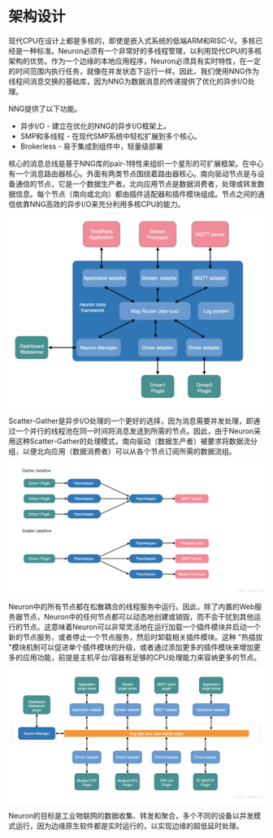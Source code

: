 # 架构设计

现代CPU在设计上都是多核的，即使是嵌入式系统的低端ARM和RISC-V。多核已经是一种标准。Neuron必须有一个非常好的多线程管理，以利用现代CPU的多核架构的优势。作为一个边缘的本地应用程序，Neuron必须具有实时特性，在一定的时间范围内执行任务，就像在并发状态下运行一样。因此，我们使用NNG作为线程间消息交换的基础库，因为NNG为数据消息的传递提供了优化的异步I/O处理。

NNG提供了以下功能。
* 异步I/O - 建立在优化的NNG的异步I/O框架上。
* SMP和多线程 - 在现代SMP系统中轻松扩展到多个核心。
* Brokerless - 易于集成到组件中，轻量级部署 

核心的消息总线是基于NNG库的pair-1特性来组织一个星形的可扩展框架。在中心有一个消息路由器核心。外面有两类节点围绕着路由器核心。南向驱动节点是与设备通信的节点，它是一个数据生产者。北向应用节点是数据消费者，处理或转发数据信息。每个节点（南向或北向）都由插件适配器和插件模块组成。节点之间的通信依靠NNG高效的异步I/O来充分利用多核CPU的能力。

![arch-overview](assets/arch-overview.png)

Scatter-Gather是异步I/O处理的一个更好的选择，因为消息需要并发处理，即通过一个并行的线程池在同一时间将消息发送到所需的节点。因此，由于Neuron采用这种Scatter-Gather的处理模式，南向驱动（数据生产者）被要求将数据流分组，以便北向应用（数据消费者）可以从各个节点订阅所需的数据流组。

![arch-bus-topo](assets/arch-dataflow.png)

Neuron中的所有节点都在松散耦合的线程服务中运行。因此，除了内置的Web服务器节点，Neuron中的任何节点都可以动态地创建或销毁，而不会干扰到其他运行的节点。这意味着Neuron可以非常灵活地在运行加载一个插件模块并启动一个新的节点服务，或者停止一个节点服务，然后时卸载相关插件模块。这种 "热插拔 "模块机制可以促进单个插件模块的升级，或者通过添加更多的插件模块来增加更多的应用功能，前提是主机平台/容器有足够的CPU处理能力来容纳更多的节点。

![arch-dataflow](assets/arch-bus-topo.png)

Neuron的目标是工业物联网的数据收集、转发和聚合，多个不同的设备以并发模式运行，因为边缘原生软件都是实时运行的，以实现边缘的超低延时处理。
